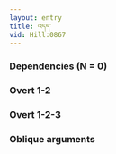 ```yaml
---
layout: entry
title: འདད་
vid: Hill:0867
---
```

### Dependencies (N = 0)


### Overt 1-2


### Overt 1-2-3


### Oblique arguments
